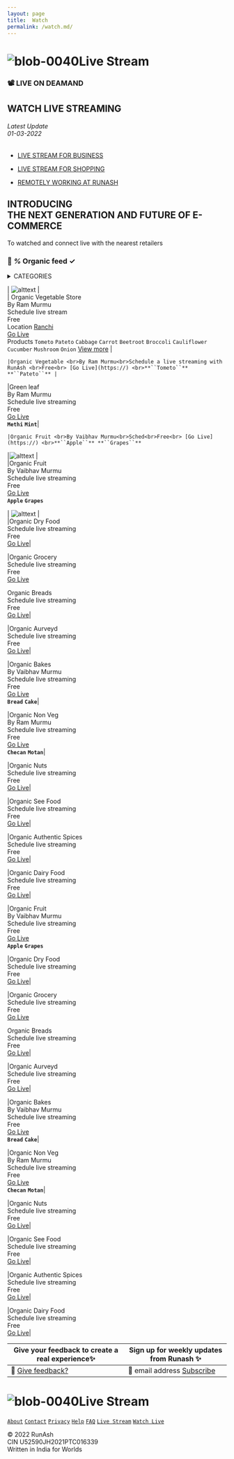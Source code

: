 ```yaml
---
layout: page
title:  Watch
permalink: /watch.md/
---
```

# ![blob-0040](https://user-images.githubusercontent.com/61916324/132724592-e5bef25e-36d9-4da8-bbc6-84a24183c8e2.png)Live Stream 
### 📽️ LIVE ON DEAMAND <br>
## WATCH LIVE STREAMING 
###### Latest Update <br>01-03-2022 ######

- [LIVE STREAM FOR BUSINESS](https://)

- [LIVE STREAM FOR SHOPPING](https://)

- [REMOTELY WORKING AT RUNASH ](https://)

## INTRODUCING <br>THE NEXT GENERATION AND FUTURE OF E-COMMERCE
To watched and connect live with the nearest retailers 
### 💯 *%* Organic feed ✓ 

<details><summary>CATEGORIES</summary>
<P>
All Categories

```
``Vegetable`` ``Fruit`` ``Green leaf`` ``Dry food`` ``Groceries`` ``Bread`` ``Aurveyd`` ``Bakes`` ``Non veg`` ``Dry nuts`` ``See food`` ``Authentic spices`` ``Organic oil`` ``Flawar`` ``Plantner`` ``Handicraft`` ``Bamboomcraft`` ``Khadi`` ``Agri product`` ``Furnishing`` ``Electronic`` ``Fashion``
```
</P>
</details>

| ![alttext](url) |<br>
| Organic Vegetable Store<br>By Ram Murmu<br>Schedule live stream<br>Free<br>Location [Ranchi](url)<br>[Go Live](https:) <br>Products ``Tometo`` ``Pateto`` ``Cabbage`` ``Carrot`` ``Beetroot`` ``Broccoli`` ``Cauliflower`` ``Cucumber`` ``Mushroom`` ``Onion`` [View more](url) |

```
|Organic Vegetable <br>By Ram Murmu<br>Schedule a live streaming with RunAsh <br>Free<br> [Go Live](https://) <br>**``Tometo``** **``Pateto``** |
```
|Green leaf<br>By Ram Murmu<br>Schedule live streaming<br>Free<br>[Go Live](https://) <br>**``Methi``** **``Mint``**|
```
|Organic Fruit <br>By Vaibhav Murmu<br>Sched<br>Free<br> [Go Live](https://) <br>**``Apple``** **``Grapes``** 
```

|![alttext](url) |<br>
|Organic Fruit <br>By Vaibhav Murmu<br>Schedule live streaming<br>Free<br> [Go Live](https://) <br>**``Apple``** **``Grapes``** 

| ![alttext](url) |<br>
|Organic Dry Food<br>Schedule live streaming<br>Free<br>[Go Live](https://)|

|Organic Grocery <br>Schedule live streaming<br>Free<br> [Go Live](https://)

Organic Breads<br>Schedule live streaming<br>Free<br>[Go Live](https://)|

|Organic Aurveyd <br>Schedule live streaming<br>Free<br> [Go Live](https://)|

|Organic Bakes<br>By Vaibhav Murmu<br>Schedule live streaming<br>Free<br>[Go Live](https:)<br>**``Bread``** **``Cake``**|

|Organic Non Veg <br>By Ram Murmu<br>Schedule live streaming<br>Free<br> [Go Live](https://)<br>**``Checan``** **``Motan``**|

|Organic Nuts<br>Schedule live streaming<br>Free<br>[Go Live](https://)|

|Organic See Food <br>Schedule live streaming<br>Free<br> [Go Live](https://)|

|Organic Authentic Spices<br>Schedule live streaming<br>Free<br>[Go Live](https://)|

|Organic Dairy Food <br>Schedule live streaming<br>Free<br> [Go Live](https://)|

|Organic Fruit <br>By Vaibhav Murmu<br>Schedule live streaming<br>Free<br> [Go Live](https://) <br>**``Apple``** **``Grapes``**

|Organic Dry Food<br>Schedule live streaming<br>Free<br>[Go Live](https://)|

|Organic Grocery <br>Schedule live streaming<br>Free<br> [Go Live](https://)

Organic Breads<br>Schedule live streaming<br>Free<br>[Go Live](https://)|

|Organic Aurveyd <br>Schedule live streaming<br>Free<br> [Go Live](https://)|

|Organic Bakes<br>By Vaibhav Murmu<br>Schedule live streaming<br>Free<br>[Go Live](https:)<br>**``Bread``** **``Cake``**|

|Organic Non Veg <br>By Ram Murmu<br>Schedule live streaming<br>Free<br> [Go Live](https://)<br>**``Checan``** **``Motan``**|

|Organic Nuts<br>Schedule live streaming<br>Free<br>[Go Live](https://)|

|Organic See Food <br>Schedule live streaming<br>Free<br> [Go Live](https://)|

|Organic Authentic Spices<br>Schedule live streaming<br>Free<br>[Go Live](https://)|

|Organic Dairy Food <br>Schedule live streaming<br>Free<br> [Go Live](https://)|


|Give your feedback to create a real experience✨ |Sign up for weekly updates from Runash ✨ |
|-------------------|------------------------|
| 📝 [Give feedback?](https://) | 📨 email address [Subscribe](https://) | 

# ![blob-0040](https://user-images.githubusercontent.com/61916324/132724592-e5bef25e-36d9-4da8-bbc6-84a24183c8e2.png)Live Stream

[``About``](https://runash.in/about)  [``Contact``](https://runash.in/Contact)  [``Privacy``](https://runash.in/privacy) [``Help``](https://)  [``FAQ``](https://) [``Live Stream``](https://) [``Watch Live``](https://)

© 2022 RunAsh<br>
CIN U52590JH2021PTC016339<br>
Written in India for Worlds






































